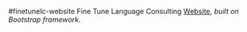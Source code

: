 #finetunelc-website
Fine Tune Language Consulting <a href="http://test.finetunelc.com.ar/" title="finetunelc's homepage" target="_blank">Website</a>, *built on Bootstrap framework.*
